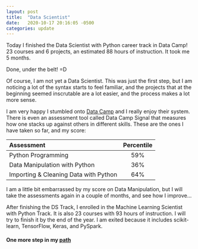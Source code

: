```yaml
---
layout: post
title:  "Data Scientist"
date:   2020-10-17 20:16:05 -0500
categories: update
---
```

Today I finished the Data Scientist with Python career track in Data Camp! 23 courses and 6 projects, an estimated 88 hours of instruction. It took me 5 months.

Done, under the belt! =D

Of course, I am not yet a Data Scientist. This was just the first step, but I am noticing a lot of the syntax starts to feel familiar, and the projects that at the beginning seemed inscrutable are a lot easier, and the process makes a lot more sense. 

I am very happy I stumbled onto [Data Camp][datacamp] and I really enjoy their system. There is even an assessment tool called Data Camp Signal that measures how one stacks up against others in different skills. These are the ones I have taken so far, and my score:

|Assessment|Percentile|
|:---|:---:|
|Python Programming| 59% |
|Data Manipulation with Python| 36% |
|Importing & Cleaning Data with Python| 64% |

I am a little bit embarrassed by my score on Data Manipulation, but I will take the assessments again in a couple of months, and see how I improve...

After finishing the DS Track, I enrolled in the Machine Learning Scientist with Python Track. It is also 23 courses with 93 hours of instruction. I will try to finish it by the end of the year. I am exited because it includes scikit-learn, TensorFlow, Keras, and PySpark. 

#### One more step in my [path][blog RM Masters]


[blog RM Masters]: https://jqsfire125.github.io/my_blog/update/2020/07/05/rm-masters.html
[datacamp]: https://www.datacamp.com